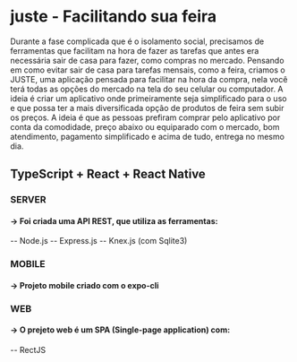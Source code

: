 # juste - Facilitando sua feira
Durante a fase complicada que é o isolamento social, precisamos de ferramentas que facilitam na hora de fazer as tarefas que antes era necessária sair de casa para fazer, como compras no mercado.
Pensando em como evitar sair de casa para tarefas mensais, como a feira, criamos o JUSTE, uma aplicação pensada para facilitar na hora da compra, nela você terá todas as opções do mercado na tela do seu celular ou computador. 
A ideia é criar um aplicativo onde primeiramente seja simplificado para o uso e que possa ter a mais diversificada opção de produtos de feira sem subir os preços. A ideia é que as pessoas prefiram comprar pelo aplicativo por conta da comodidade, preço abaixo ou equiparado com o mercado, bom atendimento, pagamento simplificado e acima de tudo, entrega no mesmo dia. 


## TypeScript + React + React Native

### SERVER
#### -> Foi criada uma API REST, que utiliza as ferramentas:
-- Node.js
-- Express.js
-- Knex.js (com Sqlite3)

### MOBILE
#### -> Projeto mobile criado com o expo-cli
### WEB
#### -> O prejeto web é um SPA (Single-page application) com:
-- RectJS
